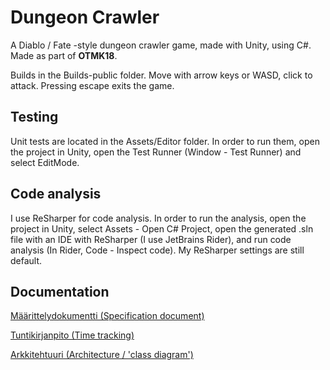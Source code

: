 # Dungeon Crawler


A Diablo / Fate -style dungeon crawler game, made with Unity, using C#. Made as part of **OTMK18**.

Builds in the Builds-public folder. Move with arrow keys or WASD, click to attack. Pressing escape exits the game.

## Testing

Unit tests are located in the Assets/Editor folder. In order to run them, open the project in Unity, open the Test Runner (Window - Test Runner) and select EditMode.

## Code analysis

I use ReSharper for code analysis. In order to run the analysis, open the project in Unity, select Assets - Open C# Project, open the generated .sln file with an IDE with ReSharper (I use JetBrains Rider), and run code analysis (In Rider, Code - Inspect code). My ReSharper settings are still default.

## Documentation

[Määrittelydokumentti (Specification document)](https://github.com/sofivanhanen/dungeon-crawler/blob/master/dokumentointi/M%C3%A4%C3%A4rittelydokumentti.md)

[Tuntikirjanpito (Time tracking)](https://github.com/sofivanhanen/dungeon-crawler/blob/master/dokumentointi/Tuntikirjanpito.md)

[Arkkitehtuuri (Architecture / 'class diagram')](https://github.com/sofivanhanen/dungeon-crawler/blob/master/dokumentointi/Arkkitehtuuri.md)
